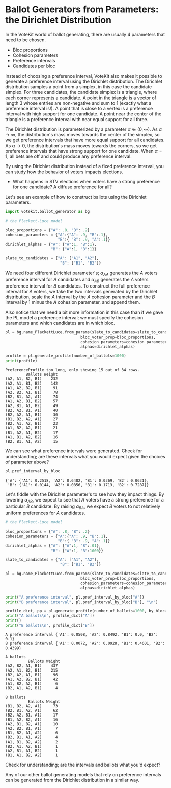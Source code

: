 # Ballot Generators from Parameters: the Dirichlet Distribution

In the VoteKit world of ballot generating, there are usually 4 parameters that need to be chosen.
- Bloc proportions
- Cohesion parameters
- Preference intervals
- Candidates per bloc

Instead of choosing a preference interval, VoteKit also makes it possible to generate a preference interval using the Dirichlet distribution.
The Dirichlet distribution samples a point from a simplex, in this case the candidate simplex. For three candidates, the candidate simplex is a triangle, where each corner represents a candidate. A point in the triangle is a vector of length 3 whose entries are non-negative and sum to 1 (exactly what a preference interval is!). A point that is close to a vertex is a preference interval with high support for one candidate. A point near the center of the triangle is a preference interval with near equal support for all three.

The Dirichlet distribution is parameterized by a parameter $\alpha \in (0,\infty)$.  As $\alpha\to\infty$, the distribution's mass moves towards the center of the simplex, so we get preference intervals that have more equal support for all candidates. As $\alpha\to 0$, the distribution's mass moves towards the corners, so we get preference intervals that have strong support for one candidate. When $\alpha=1$, all bets are off and could produce any preference interval.

By using the Dirichlet distribution instead of a fixed preference interval, you can study how the behavior of voters impacts elections.
- What happens in STV elections when voters have a strong preference for one candidate? A diffuse preference for all?

Let's see an example of how to construct ballots using the Dirichlet parameters.




```python
import votekit.ballot_generator as bg
```


```python
# the Plackett-Luce model

bloc_proportions = {"A": .8, "B": .2}
cohesion_parameters = {"A":{"A": .9, "B":.1},
                       "B":{ "B": .9, "A":.1}}
dirichlet_alphas = {"A": {"A":1, "B":1},
                    "B": {"A":1, "B":1}}

slate_to_candidates = {"A": ["A1", "A2"],
                        "B": ["B1", "B2"]}
```

We need four different Dirichlet parameter's; $\alpha_{AA}$ generates the $A$ voters preference interval for $A$ candidates and $\alpha_{AB}$ generates the $A$ voters preference interval for $B$ candidates. To construct the full preference interval for $A$ voters, we take the two intervals generated by the Dirichlet distribution, scale the $A$ interval by the $A$ cohesion parameter and the $B$ interval by 1 minus the $A$ cohesion parameter, and append them.

Also notice that we need a bit more information in this case than if we gave the PL model a preference interval; we must specify the cohesion parameters and which candidates are in which bloc.


```python
pl = bg.name_PlackettLuce.from_params(slate_to_candidates=slate_to_candidates,
                                 bloc_voter_prop=bloc_proportions,
                                 cohesion_parameters=cohesion_parameters,
                                 alphas=dirichlet_alphas)

profile = pl.generate_profile(number_of_ballots=1000)
print(profile)
```

    PreferenceProfile too long, only showing 15 out of 34 rows.
             Ballots Weight
    (A2, A1, B2, B1)    232
    (A2, A1, B1, B2)    142
    (A1, A2, B2, B1)     91
    (A2, B2, A1, B1)     78
    (B2, B1, A2, A1)     74
    (A1, A2, B1, B2)     57
    (A2, B1, A1, B2)     49
    (B2, A2, B1, A1)     40
    (B2, A2, A1, B1)     30
    (B1, B2, A2, A1)     27
    (B2, A1, A2, B1)     23
    (A1, B2, A2, B1)     21
    (B1, A2, A1, B2)     17
    (A1, B1, A2, B2)     16
    (B2, B1, A1, A2)     15


We can see what preference intervals were generated. Check for understanding; are these intervals what you would expect given the choices of parameter above?


```python
pl.pref_interval_by_bloc
```




    {'A': {'A1': 0.2518, 'A2': 0.6482, 'B1': 0.0369, 'B2': 0.0631},
     'B': {'A1': 0.0144, 'A2': 0.0856, 'B1': 0.1713, 'B2': 0.7287}}



Let's fiddle with the Dirichlet parameter's to see how they impact things. By lowering $\alpha_{AB}$, we expect to see that $A$ voters have a strong preference for a particular $B$ candidate. By raising $\alpha_{BA}$, we expect $B$ voters to not relatively uniform preferences for $A$ candidates.


```python
# the Plackett-Luce model

bloc_proportions = {"A": .8, "B": .2}
cohesion_parameters = {"A":{"A": .9, "B":.1},
                       "B":{ "B": .9, "A":.1}}
dirichlet_alphas = {"A": {"A":1, "B":.01},
                    "B": {"A":1, "B":1000}}

slate_to_candidates = {"A": ["A1", "A2"],
                        "B": ["B1", "B2"]}

pl = bg.name_PlackettLuce.from_params(slate_to_candidates=slate_to_candidates,
                                 bloc_voter_prop=bloc_proportions,
                                 cohesion_parameters=cohesion_parameters,
                                 alphas=dirichlet_alphas)

print("A preference interval", pl.pref_interval_by_bloc["A"])
print("B preference interval", pl.pref_interval_by_bloc["B"], "\n")

profile_dict, pp = pl.generate_profile(number_of_ballots=1000, by_bloc=True)
print("A ballots\n", profile_dict["A"])
print()
print("B ballots\n", profile_dict["B"])
```

    A preference interval {'A1': 0.0508, 'A2': 0.8492, 'B1': 0.0, 'B2': 0.1}
    B preference interval {'A1': 0.0072, 'A2': 0.0928, 'B1': 0.4601, 'B2': 0.4399} 
    
    A ballots
              Ballots Weight
    (A2, B2, A1, B1)    437
    (A2, A1, B2, B1)    215
    (B2, A2, A1, B1)     96
    (A1, A2, B2, B1)     42
    (A1, B2, A2, B1)      6
    (B2, A1, A2, B1)      4
    
    B ballots
              Ballots Weight
    (B1, B2, A2, A1)     73
    (B2, B1, A2, A1)     62
    (B2, A2, B1, A1)     17
    (B1, A2, B2, A1)     16
    (A2, B1, B2, A1)     10
    (A2, B2, B1, A1)      7
    (B1, B2, A1, A2)      6
    (B2, B1, A1, A2)      4
    (A1, B1, B2, A2)      2
    (B2, A1, A2, B1)      1
    (A2, B1, A1, B2)      1
    (B1, A1, B2, A2)      1


Check for understanding; are the intervals and ballots what you'd expect?

Any of our other ballot generating models that rely on preference intervals can be generated from the Dirichlet distribution in a similar way.
